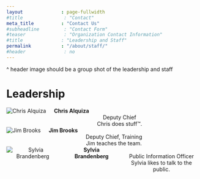 ```yaml
---
layout              : page-fullwidth
#title               : "Contact"
meta_title          : "Contact Us"
#subheadline         : "Contact Form"
#teaser              : "Organization Contact Information"
#title              : "Leadership and Staff"
permalink           : "/about/staff/"
#header              : no
---
```

^ header image should be a group shot of the leadership and staff
# Leadership
<div class="row" style="text-align: center">
  <div class="medium-4 columns">
<img src="{{ site.urlimg}}headshots/chris_alquiza.jpg" alt="Chris Alquiza">
<b>Chris Alquiza</b><br />
Deputy Chief<br />
Chris does stuff&trade;.
  </div>  
  <div class="medium-4 columns">
<img src="{{ site.urlimg}}headshots/jim_brooks.jpeg" alt="Jim Brooks">
<b>Jim Brooks</b><br />
  Deputy Chief, Training<br />
  Jim teaches the team.
  </div>
<div class="medium-4 columns">
  <img src="{{ site.urlimg}}headshots/sylvia_brandenberg.jpg" alt="Sylvia Brandenberg">
  <b>Sylvia Brandenberg</b><br />
  Public Information Officer<br />
  Sylvia likes to talk to the public.
</div>
</div>


